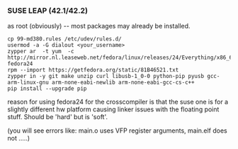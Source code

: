 
### SUSE LEAP (42.1/42.2) 

as root (obviously) -- most packages may already be installed.

    cp 99-md380.rules /etc/udev/rules.d/ 
    usermod -a -G dialout <your_username>
    zypper ar  -t yum  -c http://mirror.nl.leaseweb.net/fedora/linux/releases/24/Everything/x86_64/os/ fedora24
    rpm --import https://getfedora.org/static/81B46521.txt
    zypper in -y git make unzip curl libusb-1_0-0 python-pip pyusb gcc-arm-linux-gnu arm-none-eabi-newlib arm-none-eabi-gcc-cs-c++
    pip install --upgrade pip
 
reason for using fedora24 for the crosscompiler is that the suse one 
is for a slightly different hw platform causing linker issues with
the floating point stuff. Should be 'hard' but is 'soft'.

(you will see errors like: main.o uses VFP register arguments, main.elf does not .....)
